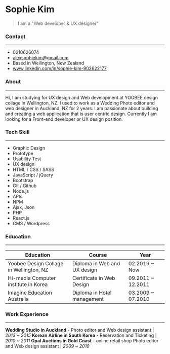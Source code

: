 # Sophie Kim
> I am a "Web developer & UX designer"

### Contact
---
  - 0210626074
  - alexsophiekim@gmail.com
  - Based in Wellington, New Zealand
  - www.linkedin.com/in/sophie-kim-902622177

### About
---
Hi, I am studying for UX design and Web development at YOOBEE design collage in Wellington, NZ. I used to work as a Wedding Photo editor and web designer in Auckland, NZ for 2 years. I am passionate about building and creating a web application that is user centric design. Currently I am looking for a Front-end developer or UX design position.

### Tech Skill
---
* Graphic Design
* Prototype
* Usability Test
* UX design
* HTML / CSS / SASS
* JavaScript / jQuery
* Bootstrap
* Git / Github
* Node.js
* APIs
* NPM
* Ajax, Json
* PHP
* React.js
* CMS / Wordpress

### Education
---
| Education  | Course | Year |
| ------ | ------ | ------ |
| Yoobee Design Collage in Wellington, NZ | Diploma in Web and UX design | 02.2019 ~ Now |
| Hi-media Computer institute in Korea| Certificate in Web Design | 09.2011 ~ 12.2011 |
| Imagine Education Australia | Diploma in Hotel management | 03.2009 ~ 07.2010 |

### Work Experience
---
**Wedding Studio in Auckland** - Photo editor and Web design assistant  | *2013 ~ 2015*
**Korean Airline in South Korea** - Reservation and Ticketing  | *2010 ~ 2011*
**Opal Auctions in Gold Coast** - online retail shop Photo editor and Web design assistant  | *2009 ~ 2010*
